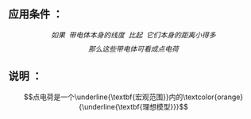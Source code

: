 ## 应用条件 ：
$$如果\ \ 带电体本身的线度\ \ 比起\ \ 它们本身的距离小得多$$
$$那么这些带电体可看成点电荷$$
## 说明 ：
$$点电荷是一个\underline{\textbf{宏观范围}}内的\textcolor{orange}{\underline{\textbf{理想模型}}}$$